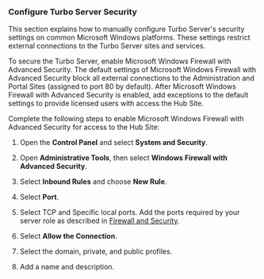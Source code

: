 ### Configure Turbo Server Security

This section explains how to manually configure Turbo Server's security settings on common Microsoft Windows platforms. These settings restrict external connections to the Turbo Server sites and services.

To secure the Turbo Server, enable Microsoft Windows Firewall with Advanced Security. The default settings of Microsoft Windows Firewall with Advanced Security block all external connections to the Administration and Portal Sites (assigned to port 80 by default). After Microsoft Windows Firewall with Advanced Security is enabled, add exceptions to the default settings to provide licensed users with access the Hub Site.

Complete the following steps to enable Microsoft Windows Firewall with Advanced Security for access to the Hub Site:

1. Open the **Control Panel** and select **System and Security**.

2. Open **Administrative Tools**, then select **Windows Firewall with Advanced Security**.

3. Select **Inbound Rules** and choose **New Rule**.

4. Select **Port**.

5. Select TCP and Specific local ports. Add the ports required by your server role as described in [Firewall and Security](https://hub.turbo.net/docs/server/setup-and-deployment/prerequisites#firewall-and-security).

6. Select **Allow the Connection**.

7. Select the domain, private, and public profiles.

8. Add a name and description.
